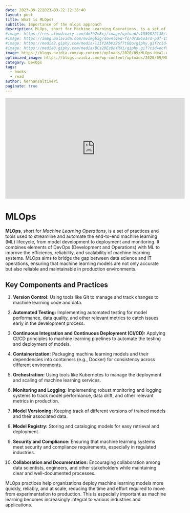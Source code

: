 ```yaml
---
date: 2023-09-222023-09-22 12:26:40
layout: post
title: What is MLOps?
subtitle: Importance of the mlops approach
description: MLOps, short for Machine Learning Operations, is a set of practices and tools used to streamline and automate the end-to-end machine learning (ML) lifecycle MLOps, short for Machine Learning Operations, is a set of practices and tools used to streamline and automate the end-to-end machine learning (ML) lifecycle...
#image: https://res.cloudinary.com/dm7h7e8xj/image/upload/v1559822138/theme9_v273a9.jpg
#image: https://imag.malavida.com/mvimgbig/download-fs/drawboard-pdf-15322-5.jpg
#image: https://media2.giphy.com/media/l1IY2AbVzZ6f7tGQo/giphy.gif?cid=ecf05e47c46f4c993306fa86540461d15f358257b387d43f&rid=giphy.gif
#image: https://media0.giphy.com/media/BCs20EzQnYRXi/giphy.gif?cid=ecf05e47f232b1b79d83818de57145545e1c0893e38473eb&rid=giphy.gif
image: https://blogs.nvidia.com/wp-content/uploads/2020/09/MLOps-Neal-Analytics.png
optimized_image: https://blogs.nvidia.com/wp-content/uploads/2020/09/MLOps-Neal-Analytics.png
category: DevOps
tags:
  - books
  - read
author: hernansaltiveri
paginate: true
---
```


<iframe width="560" height="315" src="https://www.youtube.com/embed/MrurgA-IkjA?si=_qybq2bNBsKOxWFL" title="YouTube video player" frameborder="0" allow="accelerometer; autoplay; clipboard-write; encrypted-media; gyroscope; picture-in-picture; web-share" allowfullscreen></iframe>

# MLOps

**MLOps**, short for *Machine Learning Operations*, is a set of practices and tools used to streamline and automate the end-to-end machine learning (ML) lifecycle, from model development to deployment and monitoring. It combines elements of DevOps (Development and Operations) with ML to improve the efficiency, reliability, and scalability of machine learning systems. MLOps aims to bridge the gap between data science and IT operations, ensuring that machine learning models are not only accurate but also reliable and maintainable in production environments.

## Key Components and Practices

1. **Version Control:** Using tools like Git to manage and track changes to machine learning code and data.

2. **Automated Testing:** Implementing automated testing for model performance, data quality, and other relevant metrics to catch issues early in the development process.

3. **Continuous Integration and Continuous Deployment (CI/CD):** Applying CI/CD principles to machine learning pipelines to automate the testing and deployment of models.

4. **Containerization:** Packaging machine learning models and their dependencies into containers (e.g., Docker) for consistency across different environments.

5. **Orchestration:** Using tools like Kubernetes to manage the deployment and scaling of machine learning services.

6. **Monitoring and Logging:** Implementing robust monitoring and logging systems to track model performance, data drift, and other relevant metrics in production.

7. **Model Versioning:** Keeping track of different versions of trained models and their associated data.

8. **Model Registry:** Storing and cataloging models for easy retrieval and deployment.

9. **Security and Compliance:** Ensuring that machine learning systems meet security and compliance requirements, especially in regulated industries.

10. **Collaboration and Documentation:** Encouraging collaboration among data scientists, engineers, and other stakeholders while maintaining clear and well-documented processes.

MLOps practices help organizations deploy machine learning models more quickly, reliably, and at scale, reducing the time and effort required to move from experimentation to production. This is especially important as machine learning becomes increasingly integral to various industries and applications.
